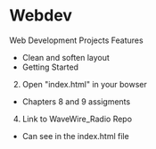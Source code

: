# Webdev
Web Development Projects
Features
- Clean and soften layout
- Getting Started
2. Open "index.html" in your bowser
- Chapters 8 and 9 assigments
4. Link to WaveWire_Radio Repo
- Can see in the index.html file
